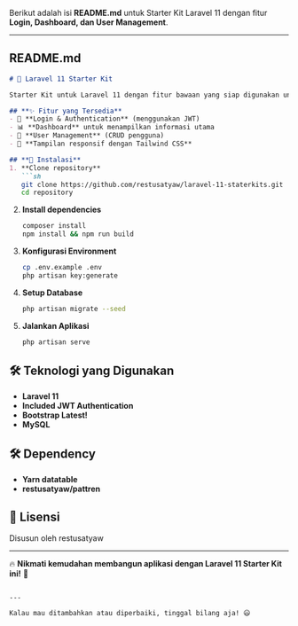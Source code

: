 Berikut adalah isi **README.md** untuk Starter Kit Laravel 11 dengan fitur **Login, Dashboard, dan User Management**.  

---

## **README.md**  

```md
# 🚀 Laravel 11 Starter Kit

Starter Kit untuk Laravel 11 dengan fitur bawaan yang siap digunakan untuk pengembangan proyek web.  

## **✨ Fitur yang Tersedia**
- 🔑 **Login & Authentication** (menggunakan JWT)  
- 📊 **Dashboard** untuk menampilkan informasi utama  
- 👥 **User Management** (CRUD pengguna)  
- 🎨 **Tampilan responsif dengan Tailwind CSS**  

## **📂 Instalasi**
1. **Clone repository**
   ```sh
   git clone https://github.com/restusatyaw/laravel-11-staterkits.git
   cd repository
   ```

2. **Install dependencies**
   ```sh
   composer install
   npm install && npm run build
   ```

3. **Konfigurasi Environment**
   ```sh
   cp .env.example .env
   php artisan key:generate
   ```

4. **Setup Database**
   ```sh
   php artisan migrate --seed
   ```

5. **Jalankan Aplikasi**
   ```sh
   php artisan serve
   ```

## **🛠 Teknologi yang Digunakan**
- **Laravel 11**  
- **Included JWT Authentication**  
- **Bootstrap Latest!**  
- **MySQL**

## **🛠 Dependency**
- **Yarn datatable**  
- **restusatyaw/pattren** 

## **📜 Lisensi**
Disusun oleh restusatyaw 

---

🔥 **Nikmati kemudahan membangun aplikasi dengan Laravel 11 Starter Kit ini!** 🚀  
```

---

Kalau mau ditambahkan atau diperbaiki, tinggal bilang aja! 😃
